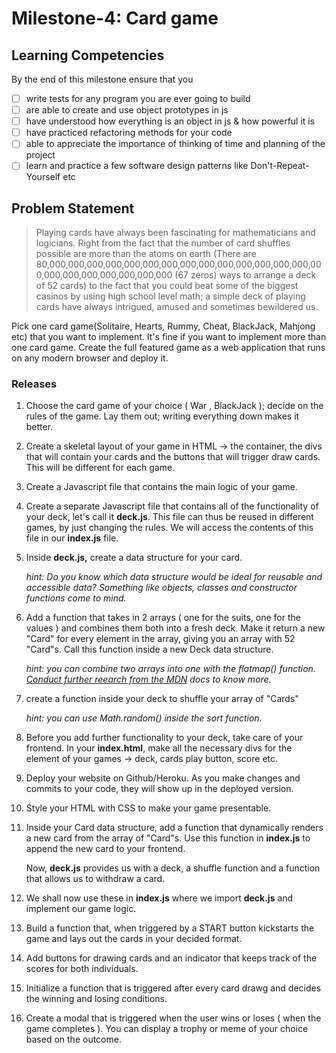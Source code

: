 # Milestone-4: Card game

## Learning Competencies
By the end of this milestone ensure that you
 - [ ] write tests for any program you are ever going to build
 - [ ] are able to create and use object prototypes in js
 - [ ] have understood how everything is an object in js & how powerful it is
 - [ ] have practiced refactoring methods for your code
 - [ ] able to appreciate the importance of thinking of time and planning of the project
 - [ ] learn and practice a few software design patterns like Don't-Repeat-Yourself etc

## Problem Statement
> Playing cards have always been fascinating for mathematicians and logicians. Right from the fact that the number of card shuffles possible are more than the atoms on earth (There are 80,000,000,000,000,000,000,000,000,000,000,000,000,000,000,000,000,000,000,000,000,000,000 (67 zeros) ways to arrange a deck of 52 cards) to the fact that you could beat some of the biggest casinos by using high school level math; a simple deck of playing cards have always intrigued, amused and sometimes bewildered us.

Pick one card game(Solitaire, Hearts, Rummy, Cheat, BlackJack, Mahjong etc) that you want to implement. It's fine if you want to implement more than one card game. Create the full featured game as a web application that runs on any modern browser and deploy it.

### Releases

1. Choose the card game of your choice ( War , BlackJack ); decide on the rules of the game. Lay them out; writing everything down makes it better. 
2. Create a skeletal layout of your game in HTML → the container, the divs that will contain your cards and the buttons that will trigger draw cards. This will be different for each game. 
3. Create a Javascript file that contains the main logic of your game. 
4. Create a separate Javascript file that contains all of the functionality of your deck, let's call it **deck.js**. This file can thus be reused in different games, by just changing the rules. We will access the contents of this file in our **index.js** file. 
5. Inside **deck.js,**  create a data structure for your card. 
    
    *hint: Do you know which data structure would be ideal for reusable and accessible data? Something like objects, classes and constructor functions come to mind.*    
    
6. Add a function that takes in 2 arrays ( one for the suits, one for the values ) and combines them both into a fresh deck. Make it return a new "Card" for every element in the array, giving you an array with 52 "Card"s. Call this function inside a new Deck data structure. 
    
    *hint: you can combine two arrays into one with the flatmap() function. [Conduct further reearch from the MDN](https://developer.mozilla.org/en-US/docs/Web/JavaScript/Reference/Global_Objects/Array/flatMap)  docs to know more.* 
    
7. create a function inside your deck to shuffle your array of "Cards" 
    
    *hint: you can use Math.random() inside the sort function.* 
    
8. Before you add further functionality to your deck, take care of your frontend. 
In your **index.html**, make all the necessary divs for the element of your games → deck, cards play button, score etc.  
9. Deploy your website on Github/Heroku. As you make changes and commits to your code, they will show up in the deployed version.  
10. Style your HTML with CSS to make your game presentable. 
11. Inside your Card data structure, add a function that dynamically renders a new card from the array of "Card"s.  Use this function in **index.js** to append the new card to your frontend. 
    
    Now, **deck.js** provides us with  a deck, a shuffle function and a function that allows us to withdraw a card. 
    
12. We shall now use these in **index.js**  where we import **deck.js** and implement our game logic.
13. Build a function that, when triggered by a START button kickstarts the game and lays out the cards in your decided format. 
14. Add buttons for drawing cards and an indicator that keeps track of the scores for both individuals. 
15. Initialize a function that is triggered after every card drawg and decides the winning and losing conditions.
16. Create a modal that is triggered when the user wins or loses ( when the game completes ). You can display a trophy or meme of your choice based on the outcome. 
